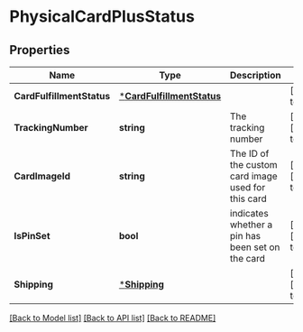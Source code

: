 # PhysicalCardPlusStatus

## Properties
Name | Type | Description | Notes
------------ | ------------- | ------------- | -------------
**CardFulfillmentStatus** | [***CardFulfillmentStatus**](card_fulfillment_status.md) |  | [default to null]
**TrackingNumber** | **string** | The tracking number | [optional] [default to null]
**CardImageId** | **string** | The ID of the custom card image used for this card | [optional] [default to null]
**IsPinSet** | **bool** | indicates whether a pin has been set on the card | [optional] [default to false]
**Shipping** | [***Shipping**](shipping.md) |  | [optional] [default to null]

[[Back to Model list]](../README.md#documentation-for-models) [[Back to API list]](../README.md#documentation-for-api-endpoints) [[Back to README]](../README.md)

